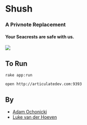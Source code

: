 # Shush

### A Privnote Replacement

#### Your Seacrests are safe with us.

![](http://cl.ly/image/2R2v3e0k142f/seacrests.jpg)

## To Run

`rake app:run`

`open http://articulatedev.com:9393`

## By

- [Adam Ochonicki](https://github.com/fromonesrc)
- [Luke van der Hoeven](https://github.com/plukevdh)
